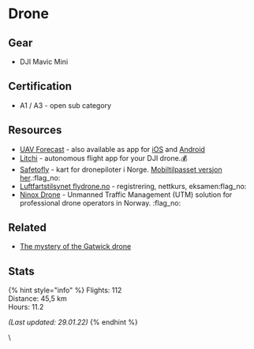 # Drone

## Gear

* DJI Mavic Mini

## Certification

* A1 / A3 - open sub category

## Resources

* [UAV Forecast](https://www.uavforecast.com) - also available as app for [iOS](https://apps.apple.com/us/app/uav-forecast/id1050023752) and [Android](https://play.google.com/store/apps/details?id=com.uavforecast\&hl=en\_US)
* [Litchi](https://flylitchi.com) - autonomous flight app for your DJI drone.:moneybag:&#x20;
* [Safetofly](https://www.safetofly.no) - kart for dronepiloter i Norge. [Mobiltilpasset versjon her](https://www.safetofly.no/mobile).:flag\_no:
* [Luftfartstilsynet flydrone.no](https://flydrone.no) - registrering, nettkurs, eksamen:flag\_no:
* [Ninox Drone](https://operatorportal.ninoxdrone.no) - Unmanned Traffic Management (UTM) solution for professional drone operators in Norway. :flag\_no:&#x20;

## Related

* [The mystery of the Gatwick drone](https://www.theguardian.com/uk-news/2020/dec/01/the-mystery-of-the-gatwick-drone)

## Stats

{% hint style="info" %}
Flights: 112\
Distance: 45,5 km\
Hours: 11.2

_(Last updated: 29.01.22)_
{% endhint %}

\
